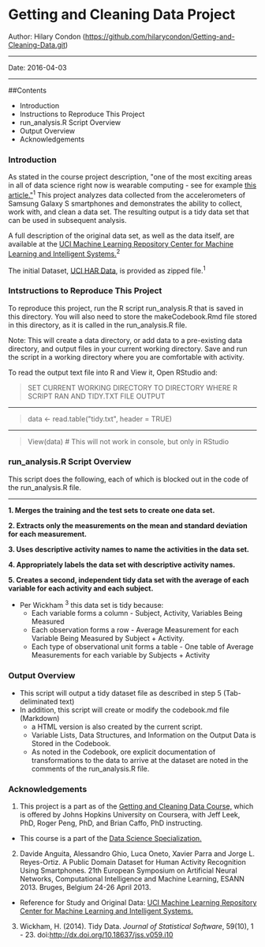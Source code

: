 Getting and Cleaning Data Project
====================================
Author: Hilary Condon  (https://github.com/hilarycondon/Getting-and-Cleaning-Data.git)
***
Date: 2016-04-03
***

##Contents
* Introduction
* Instructions to Reproduce This Project
* run_analysis.R Script Overview
* Output Overview
* Acknowledgements

### Introduction

As stated in the course project description, "one of the most exciting areas in all of data science right now is wearable computing - see for example [this article."](http://www.insideactivitytracking.com/data-science-activity-tracking-and-the-battle-for-the-worlds-top-sports-brand/)<sup>1</sup> This project analyzes data collected from the accelerometers of Samsung Galaxy S smartphones and demonstrates the ability to collect, work with, and clean a data set. The resulting output is a tidy data set that can be used in subsequent analysis.

A full description of the original data set, as well as the data itself, are available at the [UCI Machine Learning Repository Center for Machine Learning and Intelligent Systems.](http://archive.ics.uci.edu/ml/datasets/Human+Activity+Recognition+Using+Smartphones)<sup>2</sup>

The initial Dataset, [UCI HAR Data](http://d396qusza40orc.cloudfront.net/getdata%2Fprojectfiles%2FUCI%20HAR%20Dataset.zip), is provided as zipped file.<sup>1</sup>



### Intstructions to Reproduce This Project

To reproduce this project, run the R script run_analysis.R that is saved in this directory. 
You will also need to store the makeCodebook.Rmd file stored in this directory, as it is called in the run_analysis.R file.

Note: This will create a data directory, or add data to a pre-existing data directory, and output files in your
current working directory. Save and run the script in a working directory where you are comfortable with activity.

To read the output text file into R and View it, Open RStudio and: 
> SET CURRENT WORKING DIRECTORY TO DIRECTORY WHERE R SCRIPT RAN AND TIDY.TXT FILE OUTPUT
***
> data <- read.table("tidy.txt", header = TRUE) 
***
> View(data) # This will not work in console, but only in RStudio

### run_analysis.R Script Overview

This script does the following, each of which is blocked out in the code of the run_analysis.R file. 
***
**1. Merges the training and the test sets to create one data set.**
  
**2. Extracts only the measurements on the mean and standard deviation for each measurement.**
  
**3. Uses descriptive activity names to name the activities in the data set.**
  
**4. Appropriately labels the data set with descriptive activity names.**
  
**5. Creates a second, independent tidy data set with the average of each variable for each activity and each subject.**
  + Per Wickham <sup>3</sup> this data set is tidy because:
    *  Each variable forms a column - Subject, Activity, Variables Being Measured
    *  Each observation forms a row - Average Measurement for each Variable Being Measured by Subject + Activity.
    *  Each type of observational unit forms a table - One table of Average Measurements for each variable by Subjects + Activity

### Output Overview
  * This script will output a tidy dataset file as described in step 5 (Tab-deliminated text)
  * In addition, this script will create or modify the codebook.md file (Markdown) 
    + a HTML version is also created by the current script.  
    + Variable Lists, Data Structures, and Information on the Output Data is Stored in the Codebook.
    + As noted in the Codebook, ore explicit documentation of transformations to the data to arrive at the dataset are noted in the comments of the run_analysis.R file. 

### Acknowledgements
1. This project is a part as of the [Getting and Cleaning Data Course,](https://www.coursera.org/learn/data-cleaning/) which is offered by Johns Hopkins University on Coursera, with Jeff Leek, PhD, Roger Peng, PhD, and Brian Caffo, PhD instructing.
  + This course is a part of the [Data Science Specialization.](http://www.coursera.org/specializations/jhu-data-science)
2. Davide Anguita, Alessandro Ghio, Luca Oneto, Xavier Parra and Jorge L. Reyes-Ortiz. A Public Domain Dataset for Human Activity Recognition Using Smartphones. 21th European Symposium on Artificial Neural Networks, Computational Intelligence and Machine Learning, ESANN 2013. Bruges, Belgium 24-26 April 2013. 
  + Reference for Study and Original Data: [UCI Machine Learning Repository Center for Machine Learning and Intelligent Systems.](http://archive.ics.uci.edu/ml/datasets/Human+Activity+Recognition+Using+Smartphones)
3. Wickham, H. (2014). Tidy Data. *Journal of Statistical Software*, 59(10), 1 - 23. doi:http://dx.doi.org/10.18637/jss.v059.i10
